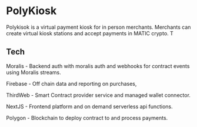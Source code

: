 # PolyKiosk

Polykisok is a virtual payment kiosk for in person merchants. Merchants can create virtual kiosk stations and accept payments in MATIC crypto. T

## Tech

Moralis - Backend auth with moralis auth and webhooks for contract events using Moralis streams.

Firebase - Off chain data and reporting on purchases,

ThirdWeb - Smart Contract provider service and managed wallet connector.

NextJS - Frontend platform and on demand serverless api functions.

Polygon - Blockchain to deploy contract to and process payments.

